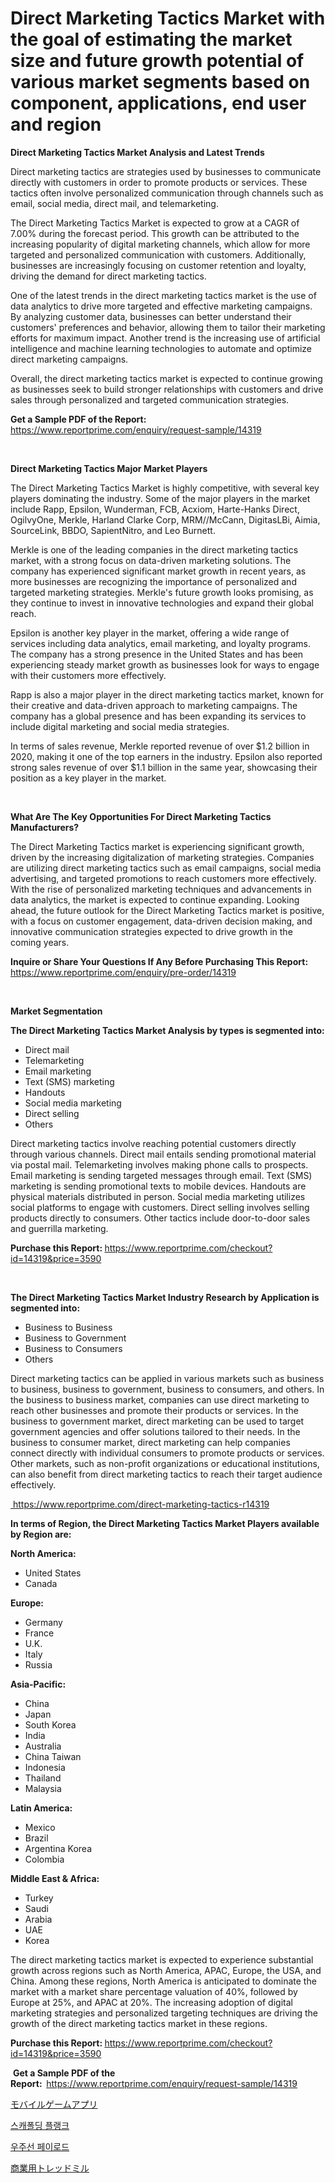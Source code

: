 <p><h1>Direct Marketing Tactics Market with the goal of estimating the market size and future growth potential of various market segments based on component, applications, end user and region</h1></p><p><strong>Direct Marketing Tactics Market Analysis and Latest Trends</strong></p>
<p><p>Direct marketing tactics are strategies used by businesses to communicate directly with customers in order to promote products or services. These tactics often involve personalized communication through channels such as email, social media, direct mail, and telemarketing.</p><p>The Direct Marketing Tactics Market is expected to grow at a CAGR of 7.00% during the forecast period. This growth can be attributed to the increasing popularity of digital marketing channels, which allow for more targeted and personalized communication with customers. Additionally, businesses are increasingly focusing on customer retention and loyalty, driving the demand for direct marketing tactics.</p><p>One of the latest trends in the direct marketing tactics market is the use of data analytics to drive more targeted and effective marketing campaigns. By analyzing customer data, businesses can better understand their customers' preferences and behavior, allowing them to tailor their marketing efforts for maximum impact. Another trend is the increasing use of artificial intelligence and machine learning technologies to automate and optimize direct marketing campaigns.</p><p>Overall, the direct marketing tactics market is expected to continue growing as businesses seek to build stronger relationships with customers and drive sales through personalized and targeted communication strategies.</p></p>
<p><strong>Get a Sample PDF of the Report:&nbsp;</strong> <a href="https://www.reportprime.com/enquiry/request-sample/14319">https://www.reportprime.com/enquiry/request-sample/14319</a></p>
<p>&nbsp;</p>
<p><strong>Direct Marketing Tactics Major Market Players</strong></p>
<p><p>The Direct Marketing Tactics Market is highly competitive, with several key players dominating the industry. Some of the major players in the market include Rapp, Epsilon, Wunderman, FCB, Acxiom, Harte-Hanks Direct, OgilvyOne, Merkle, Harland Clarke Corp, MRM//McCann, DigitasLBi, Aimia, SourceLink, BBDO, SapientNitro, and Leo Burnett.</p><p>Merkle is one of the leading companies in the direct marketing tactics market, with a strong focus on data-driven marketing solutions. The company has experienced significant market growth in recent years, as more businesses are recognizing the importance of personalized and targeted marketing strategies. Merkle's future growth looks promising, as they continue to invest in innovative technologies and expand their global reach.</p><p>Epsilon is another key player in the market, offering a wide range of services including data analytics, email marketing, and loyalty programs. The company has a strong presence in the United States and has been experiencing steady market growth as businesses look for ways to engage with their customers more effectively.</p><p>Rapp is also a major player in the direct marketing tactics market, known for their creative and data-driven approach to marketing campaigns. The company has a global presence and has been expanding its services to include digital marketing and social media strategies.</p><p>In terms of sales revenue, Merkle reported revenue of over $1.2 billion in 2020, making it one of the top earners in the industry. Epsilon also reported strong sales revenue of over $1.1 billion in the same year, showcasing their position as a key player in the market.</p></p>
<p>&nbsp;</p>
<p><strong>What Are The Key Opportunities For Direct Marketing Tactics Manufacturers?</strong></p>
<p><p>The Direct Marketing Tactics market is experiencing significant growth, driven by the increasing digitalization of marketing strategies. Companies are utilizing direct marketing tactics such as email campaigns, social media advertising, and targeted promotions to reach customers more effectively. With the rise of personalized marketing techniques and advancements in data analytics, the market is expected to continue expanding. Looking ahead, the future outlook for the Direct Marketing Tactics market is positive, with a focus on customer engagement, data-driven decision making, and innovative communication strategies expected to drive growth in the coming years.</p></p>
<p><strong>Inquire or Share Your Questions If Any Before Purchasing This Report:</strong> <a href="https://www.reportprime.com/enquiry/pre-order/14319">https://www.reportprime.com/enquiry/pre-order/14319</a></p>
<p>&nbsp;</p>
<p><strong>Market Segmentation</strong></p>
<p><strong>The Direct Marketing Tactics Market Analysis by types is segmented into:</strong></p>
<p><ul><li>Direct mail</li><li>Telemarketing</li><li>Email marketing</li><li>Text (SMS) marketing</li><li>Handouts</li><li>Social media marketing</li><li>Direct selling</li><li>Others</li></ul></p>
<p><p>Direct marketing tactics involve reaching potential customers directly through various channels. Direct mail entails sending promotional material via postal mail. Telemarketing involves making phone calls to prospects. Email marketing is sending targeted messages through email. Text (SMS) marketing is sending promotional texts to mobile devices. Handouts are physical materials distributed in person. Social media marketing utilizes social platforms to engage with customers. Direct selling involves selling products directly to consumers. Other tactics include door-to-door sales and guerrilla marketing.</p></p>
<p><strong>Purchase this Report:&nbsp;</strong><a href="https://www.reportprime.com/checkout?id=14319&price=3590">https://www.reportprime.com/checkout?id=14319&price=3590</a></p>
<p>&nbsp;</p>
<p><strong>The Direct Marketing Tactics Market Industry Research by Application is segmented into:</strong></p>
<p><ul><li>Business to Business</li><li>Business to Government</li><li>Business to Consumers</li><li>Others</li></ul></p>
<p><p>Direct marketing tactics can be applied in various markets such as business to business, business to government, business to consumers, and others. In the business to business market, companies can use direct marketing to reach other businesses and promote their products or services. In the business to government market, direct marketing can be used to target government agencies and offer solutions tailored to their needs. In the business to consumer market, direct marketing can help companies connect directly with individual consumers to promote products or services. Other markets, such as non-profit organizations or educational institutions, can also benefit from direct marketing tactics to reach their target audience effectively.</p></p>
<p><a href="https://www.reportprime.com/direct-marketing-tactics-r14319">&nbsp;https://www.reportprime.com/direct-marketing-tactics-r14319</a></p>
<p><strong>In terms of Region, the Direct Marketing Tactics Market Players available by Region are:</strong></p>
<p>
    <p> <strong> North America: </strong>
        <ul>
            <li>United States</li>
            <li>Canada</li>
        </ul>
        </p> 
    <p> <strong> Europe: </strong>
        <ul>
            <li>Germany</li>
            <li>France</li>
            <li>U.K.</li>
            <li>Italy</li>
            <li>Russia</li>
        </ul>
        </p> 
    <p> <strong> Asia-Pacific: </strong>
        <ul>
            <li>China</li>
            <li>Japan</li>
            <li>South Korea</li>
            <li>India</li>
            <li>Australia</li>
            <li>China Taiwan</li>
            <li>Indonesia</li>
            <li>Thailand</li>
            <li>Malaysia</li>
        </ul>
        </p> 
    <p> <strong> Latin America: </strong>
        <ul>
            <li>Mexico</li>
            <li>Brazil</li>
            <li>Argentina Korea</li>
            <li>Colombia</li>
        </ul>
        </p> 
    <p> <strong> Middle East & Africa: </strong>
        <ul>
            <li>Turkey</li>
            <li>Saudi</li>
            <li>Arabia</li>
            <li>UAE</li>
            <li>Korea</li>
        </ul>
    </p>
    </p>
<p><p>The direct marketing tactics market is expected to experience substantial growth across regions such as North America, APAC, Europe, the USA, and China. Among these regions, North America is anticipated to dominate the market with a market share percentage valuation of 40%, followed by Europe at 25%, and APAC at 20%. The increasing adoption of digital marketing strategies and personalized targeting techniques are driving the growth of the direct marketing tactics market in these regions.</p></p>
<p><strong>Purchase this Report: </strong><a href="https://www.reportprime.com/checkout?id=14319&price=3590">https://www.reportprime.com/checkout?id=14319&price=3590</a></p>
<p>&nbsp;<strong>Get a Sample PDF of the Report:&nbsp;&nbsp;</strong><a href="https://www.reportprime.com/enquiry/request-sample/14319">https://www.reportprime.com/enquiry/request-sample/14319</a></p>
<p><strong></strong></p>
<p><p><a href="https://medium.com/@lauriank/%E3%83%A2%E3%83%90%E3%82%A4%E3%83%AB%E3%82%B2%E3%83%BC%E3%83%A0%E3%82%A2%E3%83%97%E3%83%AA%E5%B8%82%E5%A0%B4%E3%81%AE%E3%83%88%E3%83%AC%E3%83%B3%E3%83%89%E3%81%A8%E5%B8%82%E5%A0%B4%E5%88%86%E6%9E%90%E3%81%AF-2024%E5%B9%B4%E3%81%8B%E3%82%892031%E5%B9%B4%E3%81%BE%E3%81%A7%E3%81%AE%E4%BA%88%E6%B8%AC%E3%81%95%E3%82%8C%E3%81%A6%E3%81%84%E3%81%BE%E3%81%99-058b68ab9982">モバイルゲームアプリ</a></p><p><a href="https://medium.com/@audieyost2004/%ED%95%B4%EB%8B%B9-%EB%AC%B8%EC%9E%A5%EC%9D%84-%ED%95%9C%EA%B5%AD%EC%96%B4%EB%A1%9C-%EB%B2%88%EC%97%AD%ED%95%98%EB%A9%B4-%EB%8B%A4%EC%9D%8C%EA%B3%BC-%EA%B0%99%EC%8A%B5%EB%8B%88%EB%8B%A4-quot-%EC%84%A0%EB%B0%98-%ED%94%8C%EB%9E%AD%ED%81%AC-%EC%8B%9C%EC%9E%A5-2031%EB%85%84%EA%B9%8C%EC%A7%80%EC%9D%98-%ED%8A%B8%EB%A0%8C%EB%93%9C-%EC%98%88%EC%B8%A1-%EB%B0%8F-%EA%B2%BD%EC%9F%81-%EB%B6%84%EC%84%9D-quot-2c2600ab3def">스캐폴딩 플랭크</a></p><p><a href="https://medium.com/@bennyuigleyjks/%EC%9A%B0%EC%A3%BC%EC%84%A0-%ED%99%94%EB%AC%BC-%EC%8B%9C%EC%9E%A5%EC%9D%80-%EC%8B%9C%EC%9E%A5-%EC%A0%90%EC%9C%A0%EC%9C%A8-%ED%81%AC%EA%B8%B0-%EB%B0%8F-2031%EB%85%84%EA%B9%8C%EC%A7%80%EC%9D%98-%EC%98%88%EC%B8%A1%EA%B9%8C%EC%A7%80%EC%97%90-%EC%B4%88%EC%A0%90%EC%9D%84-%EB%A7%9E%EC%B6%94%EA%B3%A0-%EC%9E%88%EC%8A%B5%EB%8B%88%EB%8B%A4-bc0f7696be97">우주선 페이로드</a></p><p><a href="https://medium.com/@carolynsparkly/%E5%95%86%E7%94%A8%E3%83%88%E3%83%AC%E3%83%83%E3%83%89%E3%83%9F%E3%83%AB%E5%B8%82%E5%A0%B4%E3%81%AE%E6%B4%9E%E5%AF%9F-%E5%B8%82%E5%A0%B4%E5%8B%95%E5%90%91-%E6%88%90%E9%95%B7-2024%E5%B9%B4%E3%81%8B%E3%82%892031%E5%B9%B4%E3%81%BE%E3%81%A7%E3%81%AE%E4%BA%88%E6%B8%AC-63abc2de16e6">商業用トレッドミル</a></p></p>